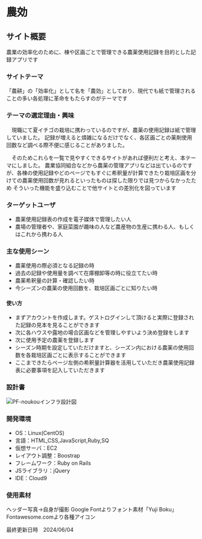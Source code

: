 # 農効

## サイト概要
農業の効率化のために、棟や区画ごとで管理できる農薬使用記録を目的とした記録アプリです

### サイトテーマ
「農耕」の「効率化」として名を「農効」としており、現代でも紙で管理されることの多い各処理に革命をもたらすのがテーマです


### テーマの選定理由・興味
　現職にて夏イチゴの栽培に携わっているのですが、農薬の使用記録は紙で管理していました。
記録が増えると煩雑になるだけでなく、各区画ごとの薬剤使用回数など調べる際不便に感じることがありました。

　そのためこれらを一覧で見やすくできるサイトがあれば便利だと考え、本テーマにしました。
農業協同組合などから農薬の管理アプリなどは出ているのですが、各棟の使用記録やどのページでもすぐに希釈量が計算できたり栽培区画を分けての農薬使用回数が見れるといったものは探した限りでは見つからなかったため
そういった機能を盛り込むことで他サイトとの差別化を図っています

### ターゲットユーザ
- 農薬使用記録表の作成を電子媒体で管理したい人
- 農場の管理者や、家庭菜園が趣味の人など農産物の生産に携わる人、もしくはこれから携わる人

### 主な使用シーン
- 農薬使用の際必須となる記録の時
- 過去の記録や使用量を調べて在庫棚卸等の時に役立てたい時
- 農薬希釈量の計算・確認したい時
- 今シーズンの農薬の使用回数を、栽培区画ごとに知りたい時


#### 使い方
- まずアカウントを作成します。ゲストログインして頂けると実際に登録された記録の見本を見ることができます
- 次に各ハウスや露地の場合区画などを管理しやすいよう決め登録をします
- 次に使用予定の農薬を登録します
- シーズン時期を設定していただけますと、シーズン内における農薬の使用回数を各栽培区画ごとに表示することができます
- ここまできたらページ左側の希釈量計算器を活用していただき農薬使用記録表に必要事項を記入していただきます

### 設計書

![PF-noukouインフラ設計図](https://github.com/azarJY/PesticideRecords/assets/143927567/20fc6f84-69a2-4fb6-9d45-b3a8211de112)


### 開発環境
- OS：Linux(CentOS)
- 言語：HTML,CSS,JavaScript,Ruby,SQ
- 仮想サーバ：EC2
- レイアウト調整：Boostrap
- フレームワーク：Ruby on Rails
- JSライブラリ：jQuery
- IDE：Cloud9

### 使用素材

ヘッダー写真→自身が撮影
Google Fontよりフォント素材「Yuji Boku」
Fontawesome.comより各種アイコン

最終更新日時　2024/06/04